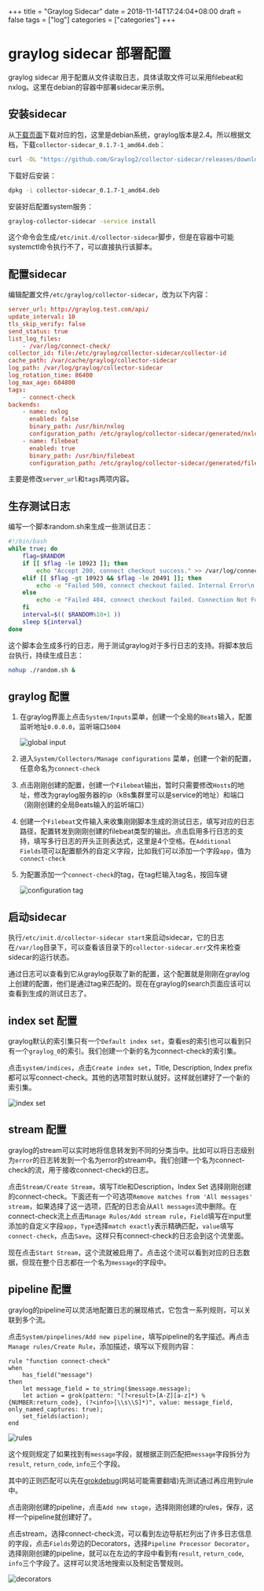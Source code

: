+++
title = "Graylog Sidecar"
date = 2018-11-14T17:24:04+08:00
draft = false
tags = ["log"]
categories = ["categories"]
+++

# graylog sidecar 部署配置

graylog sidecar 用于配置从文件读取日志，具体读取文件可以采用filebeat和nxlog。这里在debian的容器中部署sidecar来示例。

## 安装sidecar

从[下载页面](https://github.com/Graylog2/collector-sidecar/releases)下载对应的包，这里是debian系统，graylog版本是2.4。所以根据文档，下载`collector-sidecar_0.1.7-1_amd64.deb`：

```bash
curl -OL "https://github.com/Graylog2/collector-sidecar/releases/download/0.1.7/collector-sidecar_0.1.7-1_amd64.deb"
```

下载好后安装：

```bash
dpkg -i collector-sidecar_0.1.7-1_amd64.deb
```

安装好后配置system服务：

```bash
graylog-collector-sidecar -service install
```

这个命令会生成`/etc/init.d/collector-sidecar`脚步，但是在容器中可能systemctl命令执行不了，可以直接执行该脚本。

## 配置sidecar

编辑配置文件`/etc/graylog/collector-sidecar`，改为以下内容：

```conf
server_url: http://graylog.test.com/api/
update_interval: 10
tls_skip_verify: false
send_status: true
list_log_files:
    - /var/log/connect-check/
collector_id: file:/etc/graylog/collector-sidecar/collector-id
cache_path: /var/cache/graylog/collector-sidecar
log_path: /var/log/graylog/collector-sidecar
log_rotation_time: 86400
log_max_age: 604800
tags:
    - connect-check
backends:
    - name: nxlog
      enabled: false
      binary_path: /usr/bin/nxlog
      configuration_path: /etc/graylog/collector-sidecar/generated/nxlog.conf
    - name: filebeat
      enabled: true
      binary_path: /usr/bin/filebeat
      configuration_path: /etc/graylog/collector-sidecar/generated/filebeat.yml
```

主要是修改`server_url`和`tags`两项内容。

## 生存测试日志

编写一个脚本random.sh来生成一些测试日志：

```bash
#!/bin/bash
while true; do
    flag=$RANDOM
    if [[ $flag -le 10923 ]]; then
        echo "Accept 200, connect checkout success." >> /var/log/connect-check/connect-check.log
    elif [[ $flag -gt 10923 && $flag -le 20491 ]]; then
        echo -e "Failed 500, connect checkout failed. Internal Error\n    Check out the code." >> /var/log/connect-check/connect-check.log
    else
        echo -e "Failed 404, connect checkout failed. Connection Not Found\n    Maybe your url is incorrect." >> /var/log/connect-check/connect-check.log
    fi
    interval=$(( $RANDOM%10+1 ))
    sleep ${interval}
done
```

这个脚本会生成多行的日志，用于测试graylog对于多行日志的支持。将脚本放后台执行，持续生成日志：

```bash
nohup ./random.sh &
```

## graylog 配置

1. 在graylog界面上点击`System/Inputs`菜单，创建一个全局的`Beats`输入，配置监听地址`0.0.0.0`，监听端口`5004`

   ![global input](/struct/images/graylog_sidecar_img1.png)

2. 进入`System/Collectors/Manage configurations` 菜单，创建一个新的配置，任意命名为`connect-check`

3. 点击刚刚创建的配置，创建一个`Filebeat`输出，暂时只需要修改`Hosts`的地址，修改为graylog服务器的ip（k8s集群里可以是service的地址）和端口（刚刚创建的全局Beats输入的监听端口）

4. 创建一个`Filebeat`文件输入来收集刚刚脚本生成的测试日志，填写对应的日志路径，配置转发到刚刚创建的filebeat类型的输出。点击启用多行日志的支持，填写多行日志的开头正则表达式，这里是4个空格。在`Additional Fields`项可以配置额外的自定义字段，比如我们可以添加一个字段`app`，值为`connect-check`

5. 为配置添加一个`connect-check`的tag，在tag栏输入tag名，按回车键

   ![configuration tag](/struct/images/graylog_sidecar_img2.png)

## 启动sidecar

执行`/etc/init.d/collector-sidecar start`来启动sidecar，它的日志在`/var/log`目录下，可以查看该目录下的`collector-sidecar.err`文件来检查sidecar的运行状态。

通过日志可以查看到它从graylog获取了新的配置，这个配置就是刚刚在graylog上创建的配置，他们是通过tag来匹配的。现在在graylog的search页面应该可以查看到生成的测试日志了。

## index set 配置

graylog默认的索引集只有一个`Default index set`，查看es的索引也可以看到只有一个`graylog_0`的索引。我们创建一个新的名为connect-check的索引集。

点击`system/indices`，点击`Create index set`，Title, Description, Index prefix都可以写connect-check。其他的选项暂时默认就好。这样就创建好了一个新的索引集。

![index set](/struct/images/graylog_sidecar_img3.png)

## stream 配置

graylog的stream可以实时地将信息转发到不同的分类当中。比如可以将日志级别为`error`的日志转发到一个名为error的stream中。我们创建一个名为connect-check的流，用于接收connect-check的日志。

点击`Stream/Create Stream`，填写Title和Description，Index Set 选择刚刚创建的connect-check。下面还有一个可选项`Remove matches from 'All messages' stream`，如果选择了这一选项，匹配的日志会从`All messages`流中删除。在connect-check流上点击`Manage Rules/Add stream rule`，`Field`填写在input里添加的自定义字段`app`，`Type`选择`match exactly`表示精确匹配，`value`填写`connect-check`，点击`Save`。这样只有connect-check的日志会到这个流里面。

现在点击`Start Stream`，这个流就被启用了。点击这个流可以看到对应的日志数据，但现在整个日志都在一个名为`message`的字段中。

## pipeline 配置

graylog的pipeline可以灵活地配置日志的展现格式，它包含一系列规则，可以关联到多个流。

点击`System/pinpelines/Add new pipeline`，填写pipeline的名字描述。再点击`Manage rules/Create Rule`，添加描述，填写以下规则内容：

```rule
rule "function connect-check"
when
    has_field("message")
then
    let message_field = to_string($message.message);
    let action = grok(pattern: "(?<result>[A-Z][a-z]*) %{NUMBER:return_code}, (?<info>[\\s\\S]*)", value: message_field, only_named_captures: true);
    set_fields(action);
end
```

![rules](/struct/images/graylog_sidecar_img4.png)

这个规则规定了如果找到有`message`字段，就根据正则匹配把`message`字段拆分为`result`, `return_code`, `info`三个字段。

其中的正则匹配可以先在[grokdebug](https://grokdebug.herokuapp.com)(网站可能需要翻墙)先测试通过再应用到rule中。

点击刚刚创建的pipeline，点击`Add new stage`，选择刚刚创建的rules，保存，这样一个pipeline就创建好了。

点击stream，选择connect-check流，可以看到左边导航栏列出了许多日志信息的字段，点击`Fields`旁边的Decorators，选择`Pipeline Processor Decorator`，选择刚刚创建的pipeline，就可以在左边的字段中看到有`result`, `return_code`, `info`三个字段了。这样可以灵活地搜索以及制定告警规则。

![decorators](/struct/images/graylog_sidecar_img5.png)
